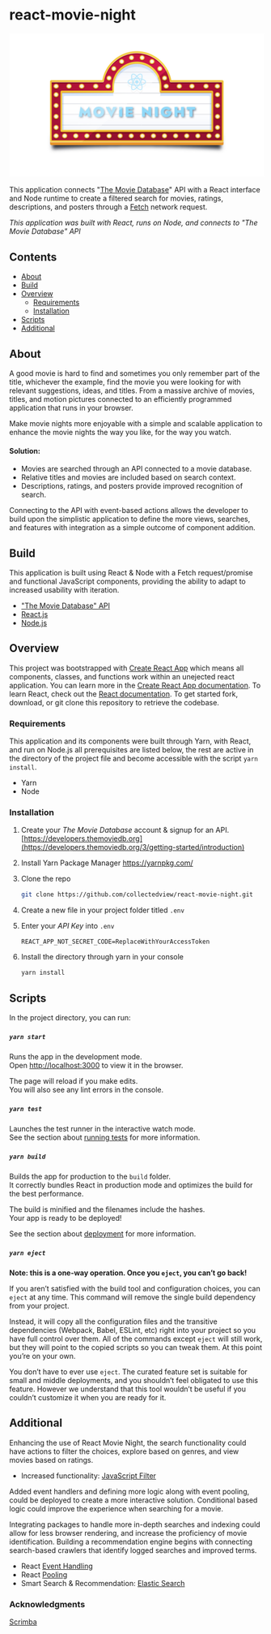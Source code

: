 
# react-movie-night

![React Movie Night: Banner](/img/react-movie-night.jpg)

This application connects "[The Movie Database](https://www.themoviedb.org/)" API with a React interface and Node runtime to create a filtered search for movies, ratings, descriptions, and posters through a [Fetch](https://javascript.info/fetch) network request.

*This application was built with React, runs on Node, and connects to "The Movie Database"
 API*

## Contents
* [About](#about)
* [Build](#build)
* [Overview](#overview)
  * [Requirements](#requirements)
  * [Installation](#installation)
* [Scripts](#scripts)
* [Additional](#additional)

## About

A good movie is hard to find and sometimes you only remember part of the title, whichever the example, find the movie you were looking for with relevant suggestions, ideas, and titles. From a massive archive of movies, titles, and motion pictures connected to an efficiently programmed application that runs in your browser.

Make movie nights more enjoyable with a simple and scalable application to enhance the movie nights the way you like, for the way you watch.

#### Solution:
* Movies are searched through an API connected to a movie database.
* Relative titles and movies are included based on search context.
* Descriptions, ratings, and posters provide improved recognition of search.

Connecting to the API with event-based actions allows the developer to build upon the simplistic application to define the more views, searches, and features with integration as a simple outcome of component addition.

## Build
This application is built using React & Node with a Fetch request/promise and functional JavaScript components, providing the ability to adapt to increased usability with iteration.
* ["The Movie Database" API](https://www.themoviedb.org/documentation/api)
* [React.js](https://reactjs.org/)
* [Node.js](https://nodejs.org/)

## Overview

This project was bootstrapped with [Create React App](https://github.com/facebook/create-react-app) which means all components, classes, and functions work within an unejected react application. You can learn more in the [Create React App documentation](https://facebook.github.io/create-react-app/docs/getting-started). To learn React, check out the [React documentation](https://reactjs.org/). To get started fork, download, or git clone this repository to retrieve the codebase.

### Requirements

This application and its components were built through Yarn, with React, and run on Node.js all prerequisites are listed below, the rest are active in the directory of the project file and become accessible with the script `yarn install`.
* Yarn
* Node


### Installation

1. Create your *The Movie Database* account & signup for an API.
[https://developers.themoviedb.org](https://developers.themoviedb.org/3/getting-started/introduction)

2. Install Yarn Package Manager
https://yarnpkg.com/

3. Clone the repo
    ```sh
    git clone https://github.com/collectedview/react-movie-night.git
    ```

4. Create a new file in your project folder titled `.env`

5. Enter your *API Key* into `.env`
    ```JS
    REACT_APP_NOT_SECRET_CODE=ReplaceWithYourAccessToken
    ```
5. Install the directory through yarn in your console
    ```sh
    yarn install
    ```

## Scripts

In the project directory, you can run:

##### `yarn start`

Runs the app in the development mode.<br />
Open [http://localhost:3000](http://localhost:3000) to view it in the browser.

The page will reload if you make edits.<br />
You will also see any lint errors in the console.

##### `yarn test`

Launches the test runner in the interactive watch mode.<br />
See the section about [running tests](https://facebook.github.io/create-react-app/docs/running-tests) for more information.

##### `yarn build`

Builds the app for production to the `build` folder.<br />
It correctly bundles React in production mode and optimizes the build for the best performance.

The build is minified and the filenames include the hashes.<br />
Your app is ready to be deployed!

See the section about [deployment](https://facebook.github.io/create-react-app/docs/deployment) for more information.

##### `yarn eject`

**Note: this is a one-way operation. Once you `eject`, you can’t go back!**

If you aren’t satisfied with the build tool and configuration choices, you can `eject` at any time. This command will remove the single build dependency from your project.

Instead, it will copy all the configuration files and the transitive dependencies (Webpack, Babel, ESLint, etc) right into your project so you have full control over them. All of the commands except `eject` will still work, but they will point to the copied scripts so you can tweak them. At this point you’re on your own.

You don’t have to ever use `eject`. The curated feature set is suitable for small and middle deployments, and you shouldn’t feel obligated to use this feature. However we understand that this tool wouldn’t be useful if you couldn’t customize it when you are ready for it.

## Additional
Enhancing the use of React Movie Night, the search functionality could have actions to filter the choices, explore based on genres, and view movies based on ratings.

 - Increased functionality: [JavaScript Filter](https://www.w3schools.com/jsref/jsref_filter.asp)

Added event handlers and defining more logic along with event pooling, could be deployed to create a more interactive solution. Conditional based logic could improve the experience when searching for a movie.

Integrating packages to handle more in-depth searches and indexing could allow for less browser rendering, and increase the proficiency of movie identification. Building a recommendation engine begins with connecting search-based crawlers that identify logged searches and improved terms. 

- React [Event Handling](https://reactjs.org/docs/handling-events.html)
- React [Pooling](https://reactjs.org/docs/events.html)
- Smart Search & Recommendation: [Elastic Search](https://www.elastic.co/site-search/)

### Acknowledgments
[Scrimba](https://scrimba.com/course/greactmovie)
